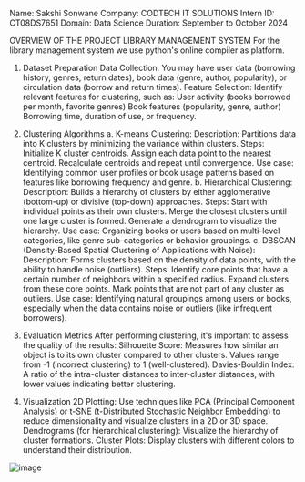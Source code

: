 Name: Sakshi Sonwane
Company: CODTECH IT SOLUTIONS
Intern ID: CT08DS7651
Domain: Data Science
Duration: September to October 2024

OVERVIEW OF THE PROJECT
LIBRARY MANAGEMENT SYSTEM
For the library management system we use python's online compiler as platform.

1. Dataset Preparation
Data Collection: You may have user data (borrowing history, genres, return dates), book data (genre, author, popularity), or circulation data (borrow and return times).
Feature Selection: Identify relevant features for clustering, such as:
User activity (books borrowed per month, favorite genres)
Book features (popularity, genre, author)
Borrowing time, duration of use, or frequency.

2. Clustering Algorithms
a. K-means Clustering:
Description: Partitions data into K clusters by minimizing the variance within clusters.
Steps:
Initialize K cluster centroids.
Assign each data point to the nearest centroid.
Recalculate centroids and repeat until convergence.
Use case: Identifying common user profiles or book usage patterns based on features like borrowing frequency and genre.
b. Hierarchical Clustering:
Description: Builds a hierarchy of clusters by either agglomerative (bottom-up) or divisive (top-down) approaches.
Steps:
Start with individual points as their own clusters.
Merge the closest clusters until one large cluster is formed.
Generate a dendrogram to visualize the hierarchy.
Use case: Organizing books or users based on multi-level categories, like genre sub-categories or behavior groupings.
c. DBSCAN (Density-Based Spatial Clustering of Applications with Noise):
Description: Forms clusters based on the density of data points, with the ability to handle noise (outliers).
Steps:
Identify core points that have a certain number of neighbors within a specified radius.
Expand clusters from these core points.
Mark points that are not part of any cluster as outliers.
Use case: Identifying natural groupings among users or books, especially when the data contains noise or outliers (like infrequent borrowers).

3. Evaluation Metrics
After performing clustering, it's important to assess the quality of the results:
Silhouette Score: Measures how similar an object is to its own cluster compared to other clusters. Values range from -1 (incorrect clustering) to 1 (well-clustered).
Davies-Bouldin Index: A ratio of the intra-cluster distances to inter-cluster distances, with lower values indicating better clustering.

4. Visualization
2D Plotting: Use techniques like PCA (Principal Component Analysis) or t-SNE (t-Distributed Stochastic Neighbor Embedding) to reduce dimensionality and visualize clusters in a 2D or 3D space.
Dendrograms (for hierarchical clustering): Visualize the hierarchy of cluster formations.
Cluster Plots: Display clusters with different colors to understand their distribution.

![image](https://github.com/user-attachments/assets/07ab9967-c4d3-4bdf-bbe4-b5e7dd622b48)

